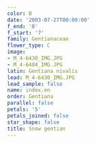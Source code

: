 ```yaml
---
color: B
date: '2003-07-27T00:00:00'
f_end: '8'
f_start: '7'
family: Gentianaceae
flower_type: C
image:
- M_4-6430_IMG.JPG
- M_4-6404_IMG.JPG
latin: Gentiana nivalis
lead: M_4-6430_IMG.JPG
lead_sample: false
name: index.en
order: Gentiana
parallel: false
petals: '5'
petals_joined: false
star_shape: false
title: Snow gentian
---
```

